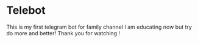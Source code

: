 # Telebot
This is my first telegram bot for family channel
I am educating now but try do more and better! 
Thank you for watching !
